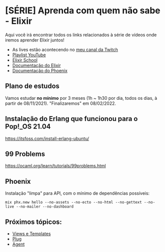 # [SÉRIE] Aprenda com quem não sabe - Elixir

Aqui você irá encontrar todos os links relacionados à série de vídeos onde iremos aprender Elixir juntos!

- As lives estão acontecendo no [meu canal da Twitch](https://twitch.tv/fdaciuk)
- [Playlist YouTube](https://www.youtube.com/playlist?list=PLr4c053wuXU-YY4GmqUM3y_uauspsmO0O)
- [Elixir School](https://elixirschool.com)
- [Documentação do Elixir](https://elixir-lang.org/)
- [Documentação do Phoenix](https://hexdocs.pm/phoenix)

## Plano de estudos

Vamos estudar **no mínimo** por 3 meses (1h ~ 1h30 por dia, todos os dias, à partir de 08/11/2021).
"Finalizaremos" em 08/02/2022.

## Instalação do Erlang que funcionou para o Pop!_OS 21.04

https://itsfoss.com/install-erlang-ubuntu/

## 99 Problems

https://ocaml.org/learn/tutorials/99problems.html

## Phoenix

Instalação "limpa" para API, com o mínimo de dependências possíveis:

```
mix phx.new hello --no-assets --no-ecto --no-html --no-gettext --no-live --no-mailer --no-dashboard
```

## Próximos tópicos:

- [Views e Templates](https://hexdocs.pm/phoenix/views.html#manually-rendering-templates)
- [Plug](https://hexdocs.pm/plug/1.12.1/Plug.html)
- [Agent](https://hexdocs.pm/elixir/Agent.html)
